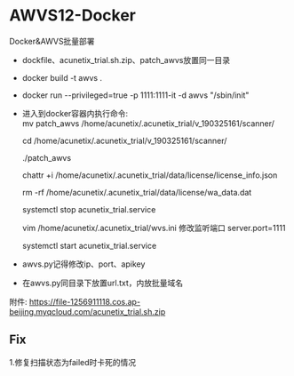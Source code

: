 # AWVS12-Docker
Docker&amp;AWVS批量部署


- dockfile、acunetix_trial.sh.zip、patch_awvs放置同一目录

- docker build -t awvs .

- docker run --privileged=true -p 1111:1111-it -d awvs "/sbin/init"

- 进入到docker容器内执行命令:  
  mv patch_awvs /home/acunetix/.acunetix_trial/v_190325161/scanner/

  cd /home/acunetix/.acunetix_trial/v_190325161/scanner/ 
  
  ./patch_awvs  
  
  chattr +i /home/acunetix/.acunetix_trial/data/license/license_info.json  
  
  rm -rf /home/acunetix/.acunetix_trial/data/license/wa_data.dat
  
  systemctl stop acunetix_trial.service  
  
  vim /home/acunetix/.acunetix_trial/wvs.ini 修改监听端口 server.port=1111  
  
  systemctl start acunetix_trial.service  
  
- awvs.py记得修改ip、port、apikey

- 在awvs.py同目录下放置url.txt，内放批量域名

附件:
https://file-1256911118.cos.ap-beijing.myqcloud.com/acunetix_trial.sh.zip

## Fix
1.修复扫描状态为failed时卡死的情况
